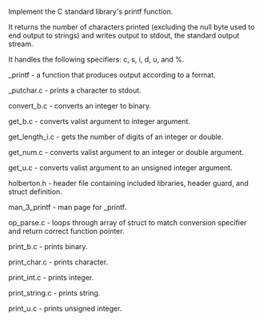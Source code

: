 Implement the C standard library's printf function.

It returns the number of characters printed (excluding the null byte used to end output to strings) and writes output to stdout, the standard output stream.

It handles the following specifiers: c, s, i, d, u, and %.

_printf - a function that produces output according to a format.

_putchar.c - prints a character to stdout.  

convert_b.c - converts an integer to binary.

get_b.c - converts valist argument to integer argument.

get_length_i.c - gets the number of digits of an integer or double.

get_num.c - converts valist argument to an integer or double argument.

get_u.c - converts valist argument to an unsigned integer argument.

holberton.h - header file containing included libraries, header guard, and struct definition.

man_3_printf - man page for _printf.

op_parse.c - loops through array of struct to match conversion specifier and return correct function pointer.

print_b.c - prints binary.

print_char.c - prints character.

print_int.c - prints integer.

print_string.c - prints string.

print_u.c - prints unsigned integer.
